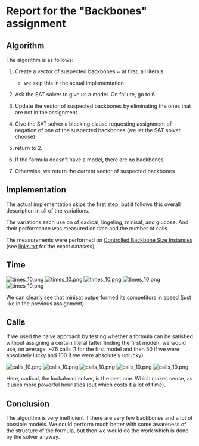 # Report for the "Backbones" assignment

## Algorithm

The algorithm is as follows:

1. Create a vector of suspected backbones = at first, all literals

    - we skip this in the actual implementation

2. Ask the SAT solver to give us a model. On failure, go to 6.
3. Update the vector of suspected backbones by eliminating the ones that are not in the assignment
4. Give the SAT solver a blocking clause requesting assignment of negation of one of the suspected backbones (we let the SAT solver choose)
5. return to 2.
6. If the formula doesn't have a model, there are no backbones
7. Otherwise, we return the current vector of suspected backbones

## Implementation

The actual implementation skips the first step, but it follows this overall description in all of the variations.

The variations each use on of cadical, lingeling, minisat, and glucose. And their performance was measured on time and the number of calls.

The measurements were performed on [Controlled Backbone Size Instances](https://www.cs.ubc.ca/~hoos/SATLIB/Benchmarks/SAT/CBS/descr_CBS.html) (see [links.txt](links.txt) for the exact datasets)

## Time

![times_10.png](times_10.png)
![times_10.png](times_30.png)
![times_10.png](times_50.png)
![times_10.png](times_70.png)
![times_10.png](times_90.png)

We can clearly see that minisat outperformed its competitors in speed (just like in the previous assignment).

## Calls

If we used the naive approach by testing whether a formula can be satisfied without assigning a certain literal (after finding the first model), we would use, on average, ~76 calls (1 for the first model and then 50 if we were absolutely lucky and 100 if we were absolutely unlucky).

![calls_10.png](calls_10.png)
![calls_10.png](calls_30.png)
![calls_10.png](calls_50.png)
![calls_10.png](calls_70.png)
![calls_10.png](calls_90.png)

Here, cadical, the lookahead solver, is the best one. Which makes sense, as it uses more powerful heuristics (but which costs it a lot of time).

## Conclusion

The algorithm is very inefficient if there are very few backbones and a lot of possible models. We could perform much better with some awareness of the structure of the formula, but then we would do the work which is done by the solver anyway.
